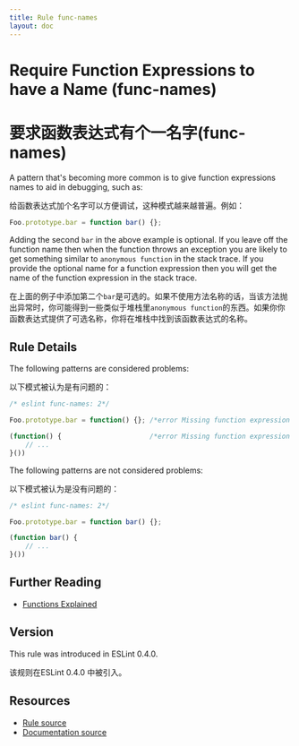 ```yaml
---
title: Rule func-names
layout: doc
---
```

<!-- Note: No pull requests accepted for this file. See README.md in the root directory for details. -->
# Require Function Expressions to have a Name (func-names)

# 要求函数表达式有个一名字(func-names)

A pattern that's becoming more common is to give function expressions names to aid in debugging, such as:

给函数表达式加个名字可以方便调试，这种模式越来越普遍。例如：

```js
Foo.prototype.bar = function bar() {};
```

Adding the second `bar` in the above example is optional.  If you leave off the function name then when the function throws an exception you are likely to get something similar to `anonymous function` in the stack trace.  If you provide the optional name for a function expression then you will get the name of the function expression in the stack trace.

在上面的例子中添加第二个`bar`是可选的。如果不使用方法名称的话，当该方法抛出异常时，你可能得到一些类似于堆栈里`anonymous function`的东西。如果你你函数表达式提供了可选名称，你将在堆栈中找到该函数表达式的名称。

## Rule Details

The following patterns are considered problems:

以下模式被认为是有问题的：

```js
/* eslint func-names: 2*/

Foo.prototype.bar = function() {}; /*error Missing function expression name.*/

(function() {                      /*error Missing function expression name.*/
    // ...
}())
```

The following patterns are not considered problems:

以下模式被认为是没有问题的：

```js
/* eslint func-names: 2*/

Foo.prototype.bar = function bar() {};

(function bar() {
    // ...
}())
```

## Further Reading

* [Functions Explained](http://markdaggett.com/blog/2013/02/15/functions-explained/)

## Version

This rule was introduced in ESLint 0.4.0.

该规则在ESLint 0.4.0 中被引入。

## Resources

* [Rule source](https://github.com/eslint/eslint/tree/master/lib/rules/func-names.js)
* [Documentation source](https://github.com/eslint/eslint/tree/master/docs/rules/func-names.md)
